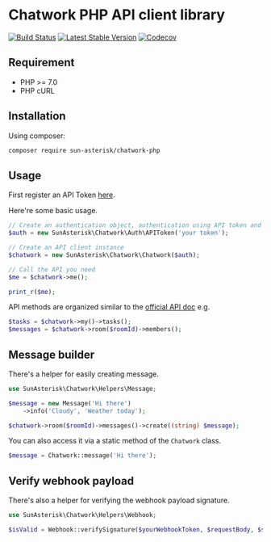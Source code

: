 # Chatwork PHP API client library

[![Build Status](https://travis-ci.org/sun-asterisk-research/chatwork-php.svg?branch=master)](https://travis-ci.org/sun-asterisk-research/chatwork-php)
[![Latest Stable Version](https://poser.pugx.org/sun-asterisk/chatwork-php/v/stable)](https://packagist.org/packages/sun-asterisk/chatwork-php)
[![Codecov](https://img.shields.io/codecov/c/github/sun-asterisk-research/chatwork-php)](https://codecov.io/gh/sun-asterisk-research/chatwork-php)

## Requirement

- PHP >= 7.0
- PHP cURL

## Installation

Using composer:

```sh
composer require sun-asterisk/chatwork-php
```

## Usage

First register an API Token [here](https://www.chatwork.com/service/packages/chatwork/subpackages/api/token.php).

Here're some basic usage.

```php
// Create an authentication object, authentication using API token and OAuth access token are supported
$auth = new SunAsterisk\Chatwork\Auth\APIToken('your token');

// Create an API client instance
$chatwork = new SunAsterisk\Chatwork\Chatwork($auth);

// Call the API you need
$me = $chatwork->me();

print_r($me);
```

API methods are organized similar to the [official API doc](http://developer.chatwork.com/ja/endpoints.html) e.g.

```php
$tasks = $chatwork->my()->tasks();
$messages = $chatwork->room($roomId)->members();
```

## Message builder

There's a helper for easily creating message.

```php
use SunAsterisk\Chatwork\Helpers\Message;

$message = new Message('Hi there')
    ->info('Cloudy', 'Weather today');

$chatwork->room($roomId)->messages()->create((string) $message);
```

You can also access it via a static method of the `Chatwork` class.

```php
$message = Chatwork::message('Hi there');
```

## Verify webhook payload

There's also a helper for verifying the webhook payload signature.

```php
use SunAsterisk\Chatwork\Helpers\Webhook;

$isValid = Webhook::verifySignature($yourWebhookToken, $requestBody, $signature);
```

